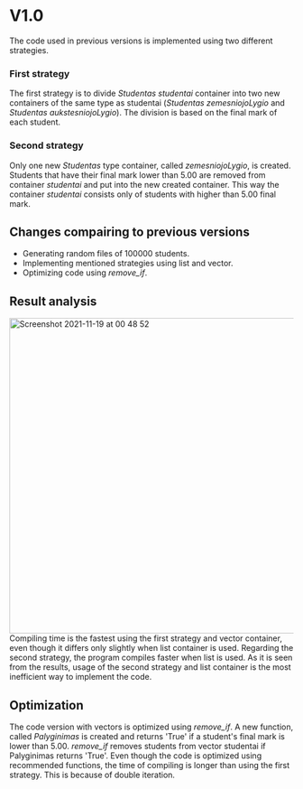 # V1.0
The code used in previous versions is implemented using two different strategies. 

### First strategy
The first strategy is to divide *Studentas studentai* container into two new containers of the same type as studentai (*Studentas zemesniojoLygio* and *Studentas aukstesniojoLygio*). The division is based on the final mark of each student.

### Second strategy
Only one new *Studentas* type container, called *zemesniojoLygio*, is created. Students that have their final mark lower than 5.00 are removed from container *studentai* and put into the new created container. This way the container *studentai* consists only of students with higher than 5.00 final mark.

## Changes compairing to previous versions
- Generating random files of 100000 students.
- Implementing mentioned strategies using list and vector.
- Optimizing code using *remove_if*.

## Result analysis
<img width="559" alt="Screenshot 2021-11-19 at 00 48 52" src="https://user-images.githubusercontent.com/76739304/142512231-f96a83ec-1c75-4f6a-818b-1e7012faa10b.png">
Compiling time is the fastest using the first strategy and vector container, even though it differs only slightly when list container is used. Regarding the second strategy, the program compiles faster when list is used. As it is seen from the results, usage of the second strategy and list container is the most inefficient way to implement the code.

## Optimization
The code version with vectors is optimized using *remove_if*. A new function, called *Palyginimas* is created and returns 'True' if a student's final mark is lower than 5.00. *remove_if* removes students from vector<Studentas> studentai if Palyginimas returns 'True'. Even though the code is optimized using recommended functions, the time of compiling is longer than using the first strategy. This is because of double iteration.
